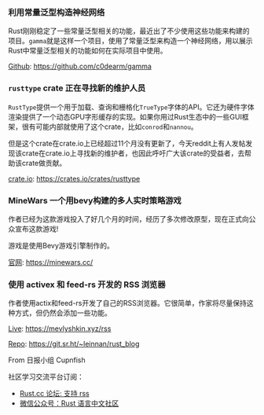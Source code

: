 ### 利用常量泛型构造神经网络

Rust刚刚稳定了一些常量泛型相关的功能，最近出了不少使用这些功能来构建的项目。`gamma`就是这样一个项目，使用了常量泛型来构造一个神经网络，用以展示Rust中常量泛型相关的功能如何在实际项目中使用。

[Github](https://github.com/c0dearm/gamma): https://github.com/c0dearm/gamma


### `rusttype` crate 正在寻找新的维护人员

`RustType`提供一个用于加载、查询和栅格化`TrueType`字体的API。它还为硬件字体渲染提供了一个动态GPU字形缓存的实现。如果你用过Rust生态中的一些GUI框架，很有可能内部就使用了这个crate，比如`conrod`和`nannou`。

但是这个crate在crate.io上已经超过11个月没有更新了，今天reddit上有人发帖发现该crate在crate.io上寻找新的维护者，也因此呼吁广大该crate的受益者，去帮助该crate做贡献。

[crate.io](https://crates.io/crates/rusttype): https://crates.io/crates/rusttype

### MineWars 一个用bevy构建的多人实时策略游戏

作者已经为这款游戏投入了好几个月的时间，经历了多次修改原型，现在正式向公众宣布这款游戏!

游戏是使用Bevy游戏引擎制作的。

[官网](https://minewars.cc/): https://minewars.cc/

### 使用 activex 和 feed-rs 开发的 RSS 浏览器

作者使用actix和feed-rs开发了自己的RSS浏览器。它很简单，作家将尽量保持这种方式，但仍然会添加一些功能。

[Live](https://mevlyshkin.xyz/rss): https://mevlyshkin.xyz/rss

[Repo](https://git.sr.ht/~leinnan/rust_blog): https://git.sr.ht/~leinnan/rust_blog


From 日报小组 Cupnfish 

社区学习交流平台订阅：

- [Rust.cc 论坛: 支持 rss](https://rustcc.cn/)
- [微信公众号：Rust 语言中文社区](https://rustcc.cn/article?id=ed7c9379-d681-47cb-9532-0db97d883f62)